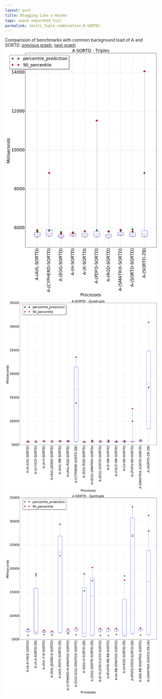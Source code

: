 ```yaml
---
layout: post
title: Blogging Like a Hacker
tags: space separated list
permalink: /multi_tuple_combination_A-SORTD/
---
```


Comparision of benchmarks with common background load of A and SORTD.
[previous graph](../multi_tuple_combination_A-SMATRIX/), [next graph](../multi_tuple_combination_A-ZB/)
![graph figure](./images/triple/A/A-SORTD_box.png)![graph figure](./images/quadruple/A/A-SORTD_box.png)![graph figure](./images/quintuple/A/A-SORTD_box.png)